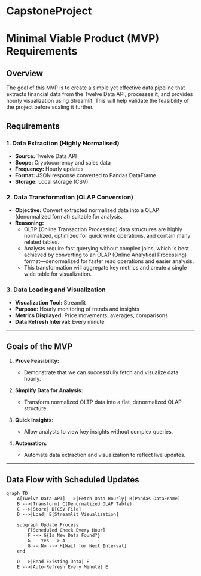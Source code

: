 # CapstoneProject

# Minimal Viable Product (MVP) Requirements

## Overview
The goal of this MVP is to create a simple yet effective data pipeline that extracts financial data from the Twelve Data API, processes it, and provides hourly visualization using Streamlit. This will help validate the feasibility of the project before scaling it further.

## Requirements

### 1. **Data Extraction (Highly Normalised)**
- **Source:** Twelve Data API
- **Scope:** Cryptocurrency and sales data
- **Frequency:** Hourly updates
- **Format:** JSON response converted to Pandas DataFrame
- **Storage:** Local storage (CSV)

### 2. **Data Transformation (OLAP Conversion)**
- **Objective:** Convert extracted normalised data into a OLAP (denormalized format) suitable for analysis.
- **Reasoning:**  
  - OLTP (Online Transaction Processing) data structures are highly normalized, optimized for quick write operations, and contain many related tables.
  - Analysts require fast querying without complex joins, which is best achieved by converting to an OLAP (Online Analytical Processing) format—denormalized for faster read operations and easier analysis.
  - This transformation will aggregate key metrics and create a single wide table for visualization.

### 3. **Data Loading and Visualization**
- **Visualization Tool:** Streamlit
- **Purpose:** Hourly monitoring of trends and insights
- **Metrics Displayed:** Price movements, averages, comparisons
- **Data Refresh Interval:** Every minute

---

## Goals of the MVP

1. **Prove Feasibility:**  
   - Demonstrate that we can successfully fetch and visualize data hourly.

2. **Simplify Data for Analysis:**  
   - Transform normalized OLTP data into a flat, denormalized OLAP structure.

3. **Quick Insights:**  
   - Allow analysts to view key insights without complex queries.

4. **Automation:**  
   - Automate data extraction and visualization to reflect live updates.

---

## Data Flow with Scheduled Updates

```mermaid
graph TD
    A[Twelve Data API] -->|Fetch Data Hourly| B(Pandas DataFrame)
    B -->|Transform| C(Denormalized OLAP Table)
    C -->|Store| D[CSV File]
    D -->|Load| E[Streamlit Visualization]

    subgraph Update Process
        F[Scheduled Check Every Hour]
        F --> G{Is New Data Found?}
        G -- Yes --> A
        G -- No --> H[Wait for Next Interval]
    end

    D -->|Read Existing Data| E
    E -->|Auto-Refresh Every Minute| E

